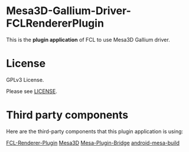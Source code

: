 Mesa3D-Gallium-Driver-FCLRendererPlugin
====

This is the **plugin application** of FCL to use Mesa3D Gallium driver.

License
====

GPLv3 License.

Please see [LICENSE](https://github.com/Vera-Firefly/FCL-Mesa-Plugin/blob/main/LICENSE).

Third party components
====

Here are the third-party components that this plugin application is using:

[FCL-Renderer-Plugin](https://github.com/ShirosakiMio/FCLRendererPlugin)
[Mesa3D](https://gitlab.freedesktop.org/mesa/mesa/)
[Mesa-Plugin-Bridge](https://github.com/Vera-Firefly/FCL-Mesa-Plugin/tree/main/Mesa-Plugin-Bridge)
[android-mesa-build](https://github.com/Vera-Firefly/android-mesa-build)